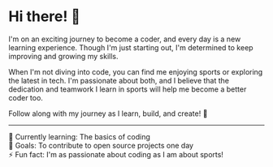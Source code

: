 # Hi there! 👋

I'm on an exciting journey to become a coder, and every day is a new learning experience. Though I'm just starting out, I'm determined to keep improving and growing my skills. 

When I'm not diving into code, you can find me enjoying sports or exploring the latest in tech. I'm passionate about both, and I believe that the dedication and teamwork I learn in sports will help me become a better coder too.

Follow along with my journey as I learn, build, and create! 🚀

---
🌱 Currently learning: The basics of coding  
🎯 Goals: To contribute to open source projects one day  
⚡ Fun fact: I'm as passionate about coding as I am about sports!

<!---
shdhacodes/shdhacodes is a ✨ special ✨ repository because its `README.md` (this file) appears on your GitHub profile.
You can click the Preview link to take a look at your changes.
--->
